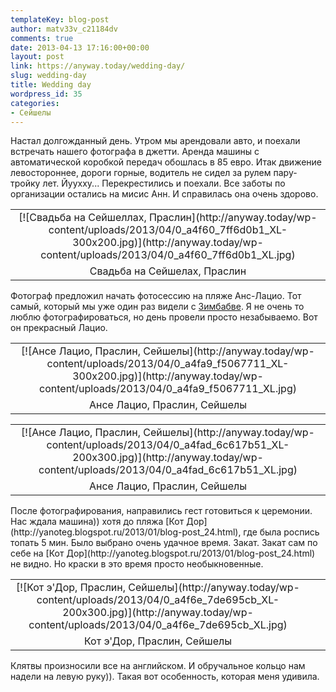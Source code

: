 ```yaml
---
templateKey: blog-post
author: matv33v_c21184dv
comments: true
date: 2013-04-13 17:16:00+00:00
layout: post
link: https://anyway.today/wedding-day/
slug: wedding-day
title: Wedding day
wordpress_id: 35
categories:
- Сейшелы
---
```


Настал долгожданный день. Утром мы арендовали авто, и поехали встречать нашего фотографа в джетти. Аренда машины с автоматической коробкой передач обошлась в 85 евро. Итак движение левостороннее, дороги горные, водитель не сидел за рулем пару-тройку лет. Йуухху... Перекрестились и поехали.
Все заботы по организации остались на мисис Анн. И справилась она очень здорово.
<table cellpadding="0" style="margin-left: auto; margin-right: auto; text-align: center;" cellspacing="0" align="center" >
<tbody >
<tr >

<td style="text-align: center;" >[![Свадьба на Сейшеллах, Праслин](http://anyway.today/wp-content/uploads/2013/04/0_a4f60_7ff6d0b1_XL-300x200.jpg)](http://anyway.today/wp-content/uploads/2013/04/0_a4f60_7ff6d0b1_XL.jpg)
</td>
</tr>
<tr >

<td style="text-align: center;" >Свадьба на Сейшелах, Праслин
</td>
</tr>
</tbody>
</table>


Фотограф предложил начать фотосессию на пляже Анс-Лацио. Тот самый, который мы уже один раз видели с [Зимбабве](http://yanoteg.blogspot.ru/2013/03/blog-post_24.html).
Я не очень то люблю фотографироваться, но день провели просто незабываемо. Вот он прекрасный Лацио.
<table cellpadding="0" style="margin-left: auto; margin-right: auto; text-align: center;" cellspacing="0" align="center" >
<tbody >
<tr >

<td style="text-align: center;" >[![Ансе Лацио, Праслин, Сейшелы](http://anyway.today/wp-content/uploads/2013/04/0_a4fa9_f5067711_XL-300x200.jpg)](http://anyway.today/wp-content/uploads/2013/04/0_a4fa9_f5067711_XL.jpg)
</td>
</tr>
<tr >

<td style="text-align: center;" >Ансе Лацио, Праслин, Сейшелы
</td>
</tr>
</tbody>
</table>
<table cellpadding="0" style="margin-left: auto; margin-right: auto; text-align: center;" cellspacing="0" align="center" >
<tbody >
<tr >

<td style="text-align: center;" >[![Ансе Лацио, Праслин, Сейшелы](http://anyway.today/wp-content/uploads/2013/04/0_a4fad_6c617b51_XL-200x300.jpg)](http://anyway.today/wp-content/uploads/2013/04/0_a4fad_6c617b51_XL.jpg)
</td>
</tr>
<tr >

<td style="text-align: center;" >Ансе Лацио, Праслин, Сейшелы
</td>
</tr>
</tbody>
</table>
После фотографирования, направились гест готовиться к церемонии.
Нас ждала машина)) хотя до пляжа [Кот Дор](http://yanoteg.blogspot.ru/2013/01/blog-post_24.html), где была роспись топать 5 мин. Было выбрано очень удачное время. Закат. Закат сам по себе на [Кот Дор](http://yanoteg.blogspot.ru/2013/01/blog-post_24.html) не видно. Но краски в это время просто необыкновенные.
<table cellpadding="0" style="margin-left: auto; margin-right: auto; text-align: center;" cellspacing="0" align="center" >
<tbody >
<tr >

<td style="text-align: center;" >[![Кот э'Дор, Праслин, Сейшелы](http://anyway.today/wp-content/uploads/2013/04/0_a4f6e_7de695cb_XL-200x300.jpg)](http://anyway.today/wp-content/uploads/2013/04/0_a4f6e_7de695cb_XL.jpg)
</td>
</tr>
<tr >

<td style="text-align: center;" >Кот э'Дор, Праслин, Сейшелы
</td>

<td style="text-align: center;" >
</td>

<td style="text-align: center;" >
</td>
</tr>
</tbody>
</table>
Клятвы произносили все на английском. И обручальное кольцо нам надели на левую руку)). Такая вот особенность, которая меня удивила.


